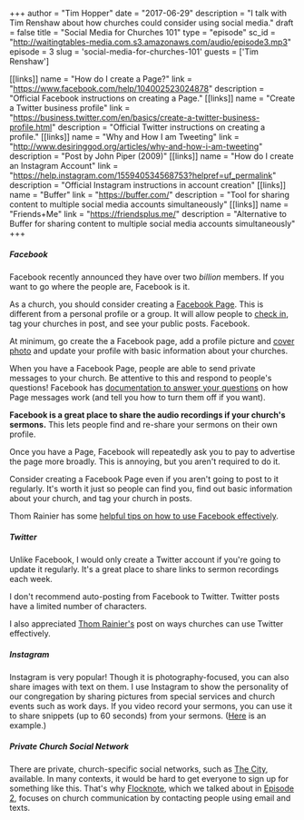 +++
author = "Tim Hopper"
date = "2017-06-29"
description = "I talk with Tim Renshaw about how churches could consider using social media."
draft = false
title = "Social Media for Churches 101"
type = "episode"
sc_id = "http://waitingtables-media.com.s3.amazonaws.com/audio/episode3.mp3"
episode = 3
slug = 'social-media-for-churches-101'
guests = ['Tim Renshaw']

[[links]]
name = "How do I create a Page?"
link = "https://www.facebook.com/help/104002523024878"
description = "Official Facebook instructions on creating a Page."
[[links]]
name = "Create a Twitter business profile"
link = "https://business.twitter.com/en/basics/create-a-twitter-business-profile.html"
description = "Official Twitter instructions on creating a profile."
[[links]]
name = "Why and How I am Tweeting"
link = "http://www.desiringgod.org/articles/why-and-how-i-am-tweeting"
description = "Post by John Piper (2009)"
[[links]]
name = "How do I create an Instagram Account"
link = "https://help.instagram.com/155940534568753?helpref=uf_permalink"
description = "Official Instagram instructions in account creation"
[[links]]
name = "Buffer"
link = "https://buffer.com/"
description = "Tool for sharing content to multiple social media accounts simultaneously"
[[links]]
name = "Friends+Me"
link = "https://friendsplus.me/"
description = "Alternative to Buffer for sharing content to multiple social media accounts simultaneously"
+++

##### Facebook

Facebook recently announced they have over two _billion_ members. If you want to go where the people are, Facebook is it.

As a church, you should consider creating a [Facebook Page](https://www.facebook.com/help/104002523024878). This is different from a personal profile or a group. It will allow people to [check in](https://www.facebook.com/help/174846215904356), tag your churches in post, and see your public posts.
Facebook.

At minimum, go create the a Facebook page, add a profile picture and [cover photo](https://www.facebook.com/help/333543230019115?helpref=faq_content) and update your profile with basic information about your churches.

When you have a Facebook Page, people are able to send private messages to your church. Be attentive to this and respond to people's questions! Facebook has [documentation to answer your questions](https://www.facebook.com/help/994476827272050/?helpref=hc_fnav) on how Page messages work (and tell you how to turn them off if you want).

**Facebook is a great place to share the audio recordings if your church's sermons.** This lets people find and re-share your sermons on their own profile.

Once you have a Page, Facebook will repeatedly ask you to pay to advertise the page more broadly. This is annoying, but you aren't required to do it.

Consider creating a Facebook Page even if you aren't going to post to it regularly. It's worth it just so people can find you, find out basic information about your church, and tag your church in posts.

Thom Rainier has some [helpful tips on how to use Facebook effectively](http://thomrainer.com/2016/02/nine-keys-to-maximizing-your-church-facebook-page/).

##### Twitter

Unlike Facebook, I would only create a Twitter account if you're going to update it regularly. It's a great place to share links to sermon recordings each week.

I don't recommend auto-posting from Facebook to Twitter. Twitter posts have a limited number of characters.

I also appreciated [Thom Rainier's](http://thomrainer.com/2016/02/eight-effective-uses-of-twitter-for-churches/) post on ways churches can use Twitter effectively.

##### Instagram

Instagram is very popular! Though it is photography-focused, you can also share images with text on them. I use Instagram to show the personality of our congregation by sharing pictures from special services and church events such as work days. If you video record your sermons, you can use it to share snippets (up to 60 seconds) from your sermons. ([Here](https://www.instagram.com/p/BOc4v2aBPsR/?taken-by=shilohopc) is an example.)


##### Private Church Social Network

There are private, church-specific social networks, such as [The City](http://www.acstechnologies.com/products/the-city), available. In many contexts, it would be hard to get everyone to sign up for something like this. That's why [Flocknote](flocknote.com), which we talked about in [Episode 2](http://waiting-tables.com/episode/flocknote-church-communication-tool/), focuses on church communication by contacting people using email and texts.
